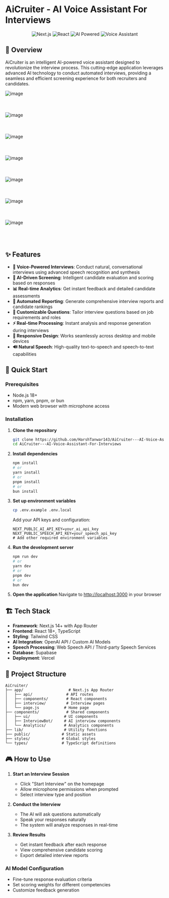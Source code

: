 # AiCruiter - AI Voice Assistant For Interviews

<div align="center">
  <img src="https://img.shields.io/badge/Next.js-000000?style=for-the-badge&logo=next.js&logoColor=white" alt="Next.js" />
  <img src="https://img.shields.io/badge/React-20232A?style=for-the-badge&logo=react&logoColor=61DAFB" alt="React" />
  <img src="https://img.shields.io/badge/AI-Powered-blue?style=for-the-badge" alt="AI Powered" />
  <img src="https://img.shields.io/badge/Voice-Assistant-green?style=for-the-badge" alt="Voice Assistant" />
</div>

## 🎯 Overview

AiCruiter is an intelligent AI-powered voice assistant designed to revolutionize the interview process. This cutting-edge application leverages advanced AI technology to conduct automated interviews, providing a seamless and efficient screening experience for both recruiters and candidates.

![image](https://github.com/user-attachments/assets/eb7fa415-e7f5-4da1-9f1e-0281c72dd7b8) <br/> <br/> <br/> <br/>
![image](https://github.com/user-attachments/assets/ec6d1edd-b239-425b-ba47-8f3e6a96087d) <br/> <br/> <br/> <br/>
![image](https://github.com/user-attachments/assets/373efda8-6219-4f5f-a3c3-e009bf097b04) <br/> <br/> <br/> <br/>
![image](https://github.com/user-attachments/assets/b28e598c-46cd-4bbd-86ac-2b3f455680b9) <br/> <br/> <br/> <br/>
![image](https://github.com/user-attachments/assets/2cfc3bd7-3ace-4a6c-8d93-72bb52791c64) <br/> <br/> <br/> <br/>
![image](https://github.com/user-attachments/assets/cd10140e-e247-4112-a4cc-367c0fb4b28d) <br/> <br/> <br/> <br/>
![image](https://github.com/user-attachments/assets/7c5cebe9-370f-4fe5-9edc-a29a13605ee6) <br/> <br/> <br/> <br/>








## ✨ Features

- **🎤 Voice-Powered Interviews**: Conduct natural, conversational interviews using advanced speech recognition and synthesis
- **🤖 AI-Driven Screening**: Intelligent candidate evaluation and scoring based on responses
- **📊 Real-time Analytics**: Get instant feedback and detailed candidate assessments
- **📝 Automated Reporting**: Generate comprehensive interview reports and candidate rankings
- **🎯 Customizable Questions**: Tailor interview questions based on job requirements and roles
- **⚡ Real-time Processing**: Instant analysis and response generation during interviews
- **📱 Responsive Design**: Works seamlessly across desktop and mobile devices
- **🔊 Natural Speech**: High-quality text-to-speech and speech-to-text capabilities

## 🚀 Quick Start

### Prerequisites

- Node.js 18+ 
- npm, yarn, pnpm, or bun
- Modern web browser with microphone access

### Installation

1. **Clone the repository**
   ```bash
   git clone https://github.com/HarshTanwar143/AiCruiter---AI-Voice-Assistant-For-Interviews.git
   cd AiCruiter---AI-Voice-Assistant-For-Interviews
   ```

2. **Install dependencies**
   ```bash
   npm install
   # or
   yarn install
   # or
   pnpm install
   # or
   bun install
   ```

3. **Set up environment variables**
   ```bash
   cp .env.example .env.local
   ```
   Add your API keys and configuration:
   ```env
   NEXT_PUBLIC_AI_API_KEY=your_ai_api_key
   NEXT_PUBLIC_SPEECH_API_KEY=your_speech_api_key
   # Add other required environment variables
   ```

4. **Run the development server**
   ```bash
   npm run dev
   # or
   yarn dev
   # or
   pnpm dev
   # or
   bun dev
   ```

5. **Open the application**
   Navigate to [http://localhost:3000](http://localhost:3000) in your browser

## 🏗️ Tech Stack

- **Framework**: Next.js 14+ with App Router
- **Frontend**: React 18+, TypeScript
- **Styling**: Tailwind CSS
- **AI Integration**: OpenAI API / Custom AI Models
- **Speech Processing**: Web Speech API / Third-party Speech Services
- **Database**: Supabase
- **Deployment**: Vercel

## 📁 Project Structure

```
AiCruiter/
├── app/                    # Next.js App Router
│   ├── api/               # API routes
│   ├── components/        # React components
│   ├── interview/         # Interview pages
│   └── page.js           # Home page
├── components/            # Shared components
│   ├── ui/               # UI components
│   ├── InterviewBot/     # AI interview components
│   └── Analytics/        # Analytics components
├── lib/                  # Utility functions
├── public/              # Static assets
├── styles/              # Global styles
└── types/               # TypeScript definitions
```

## 🎮 How to Use

1. **Start an Interview Session**
   - Click "Start Interview" on the homepage
   - Allow microphone permissions when prompted
   - Select interview type and position

2. **Conduct the Interview**
   - The AI will ask questions automatically
   - Speak your responses naturally
   - The system will analyze responses in real-time

3. **Review Results**
   - Get instant feedback after each response
   - View comprehensive candidate scoring
   - Export detailed interview reports

### AI Model Configuration
- Fine-tune response evaluation criteria
- Set scoring weights for different competencies
- Customize feedback generation
